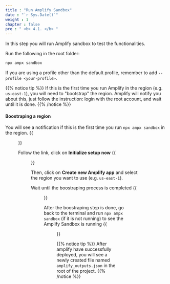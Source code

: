 ```yaml
---
title : "Run Amplify Sandbox"
date : "`r Sys.Date()`"
weight : 1
chapter : false
pre : " <b> 4.1. </b> "
---
```


In this step you will run Amplify sandbox to test the functionalities.

Run the following in the root folder:

```bash
npx ampx sandbox
```

If you are using a profile other than the default profile, remember to add `--profile <your-profile>`.


{{% notice tip %}}
If this is the first time you run Amplify in the region (e.g. `us-east-1`), you will need to "bootstrap" the region. Amplify will notify you about this, just follow the instruction: login with the root account, and wait until it is done.
{{% /notice %}}

#### Boostraping a region

You will see a notification if this is the first time you run `npx ampx sandbox` in the region.
{{<figure src="" alt="Amplify notify" width="80%">}}


Follow the link, click on **Initialize setup now**
{{<figure src="/images/4.amplify/4.1.sandbox/bootstrap.png" alt="Boostraping a region" width="80%">}}

Then, click on **Create new Amplify app** and select the region you want to use (e.g. `us-east-1`).

Wait until the boostraping process is completed
{{<figure src="" alt="Boostraping -> done" width="80%">}}

After the boostraping step is done, go back to the terminal and run `npx ampx sandbox` (if it is not running) to see the Amplify Sandbox is running
{{<figure src="" alt="Amplify Sandbox" width="80%">}}

{{% notice tip %}}
After amplify have successfully deployed, you will see a newly created file named `amplify_outputs.json` in the root of the project.
{{% /notice %}}